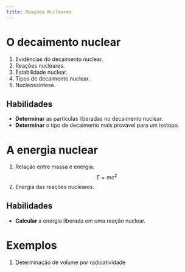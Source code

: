 ```yaml
---
title: Reações Nucleares
---
```


# O decaimento nuclear

1. Evidências do decaimento nuclear.
2. Reações nucleares.
3. Estabilidade nuclear.
4. Tipos de decaimento nuclear.
5. Nucleossíntese.

## Habilidades

- **Determinar** as partículas liberadas no decaimento nuclear.
- **Determinar** o tipo de decaimento mais provável para um isotopo.

# A energia nuclear

1. Relação entre massa e energia:
    $$
        E = mc^2
    $$
2. Energia das reações nucleares.

## Habilidades

- **Calcular** a energia liberada em uma reação nuclear.

# Exemplos

1. Determinação de volume por radioatividade

